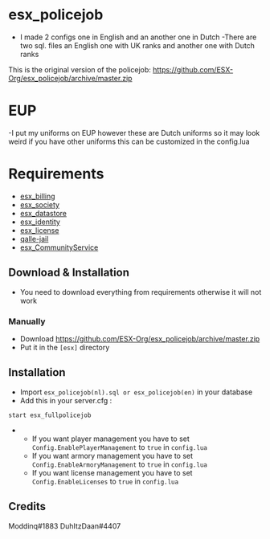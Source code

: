 # esx_policejob
- I made 2 configs one in English and an another one in Dutch
-There are two sql. files an English one with UK ranks and another one with Dutch ranks

This is the original version of the policejob: https://github.com/ESX-Org/esx_policejob/archive/master.zip
# EUP #
-I put my uniforms on EUP however these are Dutch uniforms so it may look weird if you have other uniforms this can be customized in the config.lua

# Requirements #

  * [esx_billing](https://github.com/FXServer-ESX/fxserver-esx_billing)
  * [esx_society](https://github.com/FXServer-ESX/fxserver-esx_society)
  * [esx_datastore](https://github.com/FXServer-ESX/fxserver-esx_datastore)
  * [esx_identity](https://github.com/ESX-Org/esx_identity)
  * [esx_license](https://github.com/ESX-Org/esx_license)
  * [qalle-jail](https://github.com/qalle-fivem/esx-qalle-jail)
  * [esx_CommunityService](https://github.com/apoiat/esx_communityservice/archive/master.zip)

## Download & Installation
- You need to download everything from requirements otherwise it will not work 


### Manually
- Download https://github.com/ESX-Org/esx_policejob/archive/master.zip
- Put it in the `[esx]` directory


## Installation
- Import `esx_policejob(nl).sql or esx_policejob(en)` in your database
- Add this in your server.cfg :

```
start esx_fullpolicejob
```
-  * If you want player management you have to set `Config.EnablePlayerManagement` to `true` in `config.lua`
   * If you want armory management you have to set `Config.EnableArmoryManagement` to `true` in `config.lua`
   * If you want license management you have to set `Config.EnableLicenses` to `true` in `config.lua`

## Credits
Moddinq#1883
DuhItzDaan#4407

